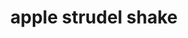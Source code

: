 ---
servings: 1 serving
notes:
directions: |-
  * Combine all in blender
ingredients: |-
  * 1 serving protein
  * 1/2 chopped apple-peel on
  * 1/3 c spinach
  * 1/2 c almond milk
  * 1/2 c canned full fat coconut milk
  * 1/2 t cinnamon
  * 1 tb  chia seeds
  * 2 tb  pecans
  * 1/2 t vanilla
  * pinch of clove or pumpkin pie spice
rating: 5
ease: easy
category: beverage
subcategory: ['smoothie']
href:
totalTime:
cookTime:
prepTime:
title: apple strudel shake
path: /apple-strudel-shake
---